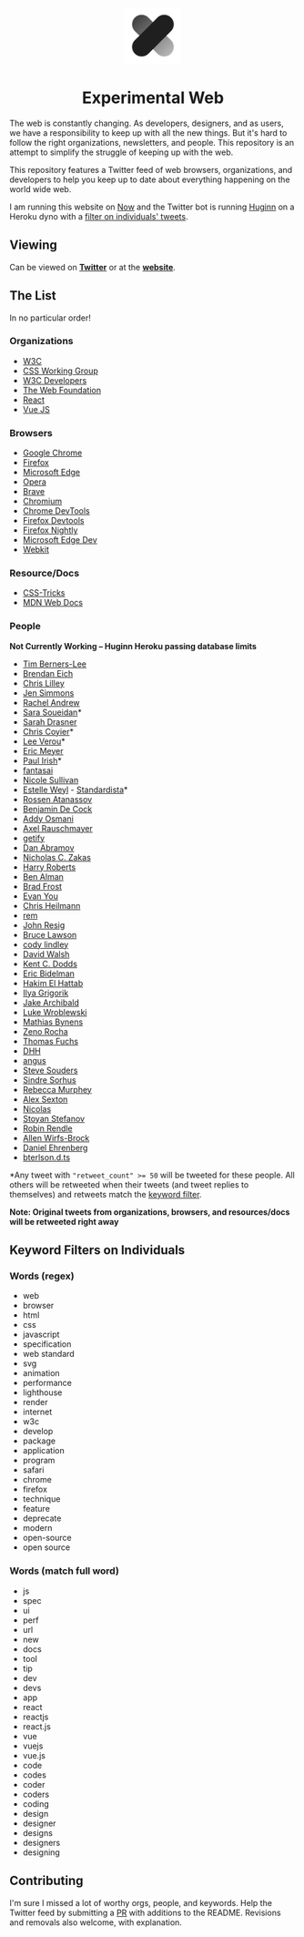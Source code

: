 <p align="center">
  <img src="./logo-2.png" width="100" />
</p>

<h1 align="center">Experimental Web</h1>

The web is constantly changing. As developers, designers, and as users, we have a responsibility to keep up with all the new things. But it's hard to follow the right organizations, newsletters, and people. This repository is an attempt to simplify the struggle of keeping up with the web.

This repository features a Twitter feed of web browsers, organizations, and developers to help you keep up to date about everything happening on the world wide web.

I am running this website on [Now](https://zeit.co/now) and the Twitter bot is running [Huginn](https://github.com/huginn/huginn) on a Heroku dyno with a [filter on individuals' tweets](#keyword-filters-on-individuals).

## Viewing

Can be viewed on **[Twitter](https://twitter.com/experimentalweb)** or at the **[website](https://experimentalweb.net)**.

## The List

In no particular order!

### Organizations

- [W3C](https://twitter.com/w3c)
- [CSS Working Group](https://twitter.com/csswg)
- [W3C Developers](https://twitter.com/w3cdevs)
- [The Web Foundation](https://twitter.com/webfoundation)
- [React](https://twitter.com/reactjs)
- [Vue JS](https://twitter.com/vuejs)

### Browsers

- [Google Chrome](https://twitter.com/googlechrome)
- [Firefox](https://twitter.com/firefox)
- [Microsoft Edge](https://twitter.com/MicrosoftEdge)
- [Opera](https://twitter.com/opera)
- [Brave](https://twitter.com/brave)
- [Chromium](https://twitter.com/ChromiumDev)
- [Chrome DevTools](https://twitter.com/ChromeDevTools)
- [Firefox Devtools](https://twitter.com/FirefoxDevTools)
- [Firefox Nightly](https://twitter.com/FirefoxNightly)
- [Microsoft Edge Dev](https://twitter.com/MSEdgeDev)
- [Webkit](https://twitter.com/webkit)

### Resource/Docs

- [CSS-Tricks](https://twitter.com/css)
- [MDN Web Docs](https://twitter.com/MozDevNet)

### People

**Not Currently Working – Huginn Heroku passing database limits**

- [Tim Berners-Lee](https://twitter.com/timberners_lee)
- [Brendan Eich](https://twitter.com/BrendanEich)
- [Chris Lilley](https://twitter.com/svgeesus)
- [Jen Simmons](https://twitter.com/jensimmons)
- [Rachel Andrew](https://twitter.com/rachelandrew)
- [Sara Soueidan](https://twitter.com/SaraSoueidan)\*
- [Sarah Drasner](https://twitter.com/sarah_edo)
- [Chris Coyier](https://twitter.com/chriscoyier)\*
- [Lee Verou](https://twitter.com/LeaVerou)\*
- [Eric Meyer](https://twitter.com/meyerweb)
- [Paul Irish](https://twitter.com/paul_irish)\*
- [fantasai](https://twitter.com/fantasai)
- [Nicole Sullivan](https://twitter.com/stubbornella)
- [Estelle Weyl](https://twitter.com/estellevw) - [Standardista](https://twitter.com/standardista)\*
- [Rossen Atanassov](https://twitter.com/cssrossen)
- [Benjamin De Cock](https://twitter.com/bdc)
- [Addy Osmani](https://twitter.com/addyosmani)
- [Axel Rauschmayer](https://twitter.com/rauschma)
- [getify](https://twitter.com/getify)
- [Dan Abramov](https://twitter.com/dan_abramov)
- [Nicholas C. Zakas](https://twitter.com/slicknet)
- [Harry Roberts](https://twitter.com/csswizardry)
- [Ben Alman](https://twitter.com/cowboy)
- [Brad Frost](https://twitter.com/brad_frost)
- [Evan You](https://twitter.com/youyuxi)
- [Chris Heilmann](https://twitter.com/codepo8)
- [rem](https://twitter.com/rem)
- [John Resig](https://twitter.com/jeresig)
- [Bruce Lawson](https://twitter.com/brucel)
- [cody lindley](https://twitter.com/codylindley)
- [David Walsh](https://twitter.com/davidwalshblog)
- [Kent C. Dodds](https://twitter.com/kentcdodds)
- [Eric Bidelman](https://twitter.com/ebidel)
- [Hakim El Hattab](https://twitter.com/hakimel)
- [Ilya Grigorik](https://twitter.com/igrigorik)
- [Jake Archibald](https://twitter.com/jaffathecake)
- [Luke Wroblewski](https://twitter.com/lukew)
- [Mathias Bynens](https://twitter.com/mathias)
- [Zeno Rocha](https://twitter.com/zenorocha)
- [Thomas Fuchs](https://twitter.com/thomasfuchs)
- [DHH](https://twitter.com/dhh)
- [angus](https://twitter.com/angustweets)
- [Steve Souders](https://twitter.com/Souders)
- [Sindre Sorhus](https://twitter.com/sindresorhus)
- [Rebecca Murphey](https://twitter.com/rmurphey)
- [Alex Sexton](https://twitter.com/SlexAxton)
- [Nicolas](https://twitter.com/necolas)
- [Stoyan Stefanov](https://twitter.com/stoyanstefanov)
- [Robin Rendle](https://twitter.com/robinrendle)
- [Allen Wirfs-Brock](https://twitter.com/awbjs)
- [Daniel Ehrenberg](https://twitter.com/littledan)
- [bterlson.d.ts](https://twitter.com/bterlson)

\*Any tweet with `"retweet_count" >= 50` will be tweeted for these people. All others will be retweeted when their tweets (and tweet replies to themselves) and retweets match the [keyword filter](#keyword-filters-on-individuals).

**Note: Original tweets from organizations, browsers, and resources/docs will be retweeted right away**

## Keyword Filters on Individuals

### Words (regex)

- web
- browser
- html
- css
- javascript
- specification
- web standard
- svg
- animation
- performance
- lighthouse
- render
- internet
- w3c
- develop
- package
- application
- program
- safari
- chrome
- firefox
- technique
- feature
- deprecate
- modern
- open-source
- open source

### Words (match full word)

- js
- spec
- ui
- perf
- url
- new
- docs
- tool
- tip
- dev
- devs
- app
- react
- reactjs
- react.js
- vue
- vuejs
- vue.js
- code
- codes
- coder
- coders
- coding
- design
- designer
- designs
- designers
- designing

## Contributing

I'm sure I missed a lot of worthy orgs, people, and keywords. Help the Twitter feed by submitting a [PR](https://github.com/thomaswangio/w3/pulls) with additions to the README. Revisions and removals also welcome, with explanation.
